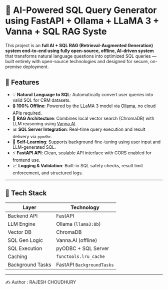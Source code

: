 # 🧠 AI-Powered SQL Query Generator using FastAPI + Ollama + LLaMA 3 + Vanna + SQL RAG Syste 

This project is an **full AI + SQL RAG (Retrieval-Augmented Generation) system end-to-end using fully open-source, offline, AI-driven system** 
that transforms natural language questions into optimized SQL queries — built entirely with open-source technologies and designed for secure, on-premise deployment.

## 🚀 Features

- 💡 **Natural Language to SQL**: Automatically convert user queries into valid SQL for CRM datasets.
- 🔒 **100% Offline**: Powered by the LLaMA 3 model via [Ollama](https://ollama.com/), no cloud APIs required.
- 🧠 **RAG Architecture**: Combines local vector search (ChromaDB) with LLM reasoning using [Vanna.AI](https://vanna.ai/).
- 📊 **SQL Server Integration**: Real-time query execution and result delivery via `pyodbc`.
- 🔁 **Self-Learning**: Supports background fine-tuning using user input and LLM-generated SQL.
- ⚡ **FastAPI API**: Clean, scalable API interface with CORS enabled for frontend use.
- 📈 **Logging & Validation**: Built-in SQL safety checks, result limit enforcement, and structured logs.

---

## 🧱 Tech Stack

| Layer          | Technology       |
|----------------|------------------|
| Backend API    | FastAPI          |
| LLM Engine     | Ollama (`llama3:8b`) |
| Vector DB      | ChromaDB         |
| SQL Gen Logic  | Vanna.AI (offline) |
| SQL Execution  | pyODBC + SQL Server |
| Caching        | `functools.lru_cache` |
| Background Tasks | FastAPI `BackgroundTasks` |

---

✍️ Author  : RAJESH CHOUDHURY


